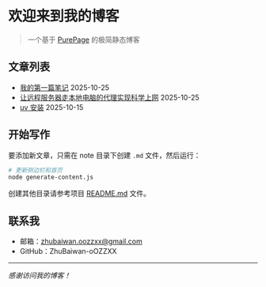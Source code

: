 # 欢迎来到我的博客

> 一个基于 [PurePage](https://github.com/ZhuBaiwan-oOZZXX/PurePage) 的极简静态博客

## 文章列表

- [我的第一篇笔记](#note/dev/我的第一篇笔记.md) 2025-10-25
- [让远程服务器走本地电脑的代理实现科学上网](#note/dev/让远程服务器走本地电脑的代理实现科学上网.md) 2025-10-25
- [uv 安装](#note/dev/国内环境安装%20uv.md) 2025-10-15


## 开始写作

要添加新文章，只需在 note 目录下创建 `.md` 文件，然后运行：

```bash
# 更新侧边栏和首页
node generate-content.js
```

创建其他目录请参考项目 [README.md](https://github.com/ZhuBaiwan-oOZZXX/PurePage) 文件。

## 联系我

- 邮箱：zhubaiwan.oozzxx@gmail.com
- GitHub：ZhuBaiwan-oOZZXX

---

*感谢访问我的博客！*
